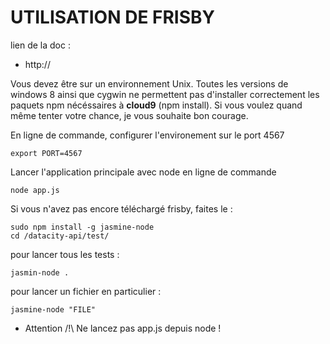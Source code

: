 # UTILISATION DE FRISBY

lien de la doc :

* http://

Vous devez être sur un environnement Unix. Toutes les versions de windows 8 ainsi que cygwin ne permettent pas d'installer correctement les paquets npm nécéssaires à **cloud9** (npm install). Si vous voulez quand même tenter votre chance, je vous souhaite bon courage.

En ligne de commande, configurer l'environement sur le port 4567

    export PORT=4567
    
Lancer l'application principale avec node en ligne de commande

    node app.js
    
Si vous n'avez pas encore téléchargé frisby, faites le : 

    sudo npm install -g jasmine-node
    cd /datacity-api/test/

pour lancer tous les tests : 

    jasmin-node .
    
pour lancer un fichier en particulier : 

    jasmine-node "FILE"
    
* Attention /!\ Ne lancez pas app.js depuis node !
